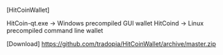 [HitCoinWallet]

HitCoin-qt.exe -> Windows precompiled GUI wallet
HitCoind -> Linux precompiled command line wallet

[Download]
https://github.com/tradopia/HitCoinWallet/archive/master.zip
